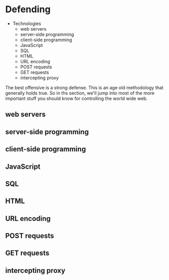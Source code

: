 # Defending

* Technologies
    + web servers
    + server-side programming
    + client-side programming
    + JavaScript
    + SQL
    + HTML
    + URL encoding
    + POST requests
    + GET requests
    + intercepting proxy


The best offensive is a strong defense. This is an age old methodology that generally holds true. So in ths section, we'll jump into most of the more important stuff you should know for controlling the world wide web.

##  web servers
##  server-side programming
##  client-side programming
##  JavaScript
##  SQL
##  HTML
##  URL encoding
##  POST requests
##  GET requests
##  intercepting proxy